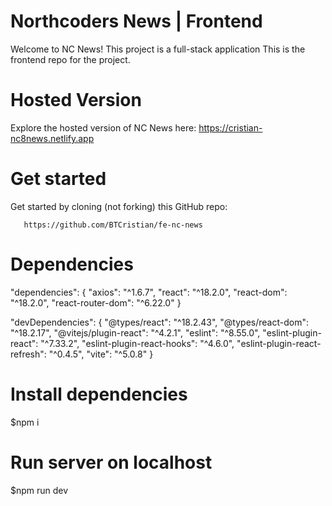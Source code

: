 # Northcoders News | Frontend

Welcome to NC News! This project is a full-stack application
This is the frontend repo for the project.

# Hosted Version

Explore the hosted version of NC News here:
https://cristian-nc8news.netlify.app


# Get started

Get started by cloning (not forking) this GitHub repo:

       https://github.com/BTCristian/fe-nc-news

# Dependencies

"dependencies": {
    "axios": "^1.6.7",
    "react": "^18.2.0",
    "react-dom": "^18.2.0",
    "react-router-dom": "^6.22.0"
  }

"devDependencies": {
    "@types/react": "^18.2.43",
    "@types/react-dom": "^18.2.17",
    "@vitejs/plugin-react": "^4.2.1",
    "eslint": "^8.55.0",
    "eslint-plugin-react": "^7.33.2",
    "eslint-plugin-react-hooks": "^4.6.0",
    "eslint-plugin-react-refresh": "^0.4.5",
    "vite": "^5.0.8"
  }
  
# Install dependencies

$npm i

# Run server on localhost

$npm run dev
